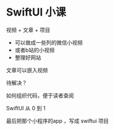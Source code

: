 # SwiftUI 小课

视频 + 文章 + 项目

* 可以做成一些列的微信小视频
* 或者b站的小视频
* 整理好网站

文章可以嵌入视频

待解决？

如何组织代码，便于读者查阅

SwiftUI 从 0 到 1

最后把那个小程序的app ，写成 swiftui 项目




